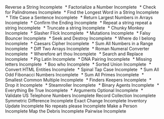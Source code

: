 Reverse a String Incomplete   *
Factorialize a Number Incomplete   *
Check for Palindromes Incomplete   *
Find the Longest Word in a String Incomplete   *
Title Case a Sentence Incomplete   *
Return Largest Numbers in Arrays Incomplete   *
Confirm the Ending Incomplete   *
Repeat a string repeat a string Incomplete   *
Truncate a string Incomplete   *
Chunky Monkey Incomplete   *
Slasher Flick Incomplete   *
Mutations Incomplete   *
Falsy Bouncer Incomplete   *
Seek and Destroy Incomplete   *
Where do I belong Incomplete   *
Caesars Cipher Incomplete   *
Sum All Numbers in a Range Incomplete   *
Diff Two Arrays Incomplete   *
Roman Numeral Converter Incomplete   *
Wherefore art thou Incomplete   *
Search and Replace Incomplete   *
Pig Latin Incomplete   *
DNA Pairing Incomplete   *
Missing letters Incomplete   *
Boo who Incomplete   *
Sorted Union Incomplete   *
Convert HTML Entities Incomplete   *
Spinal Tap Case Incomplete   *
Sum All Odd Fibonacci Numbers Incomplete   *
Sum All Primes Incomplete   *
Smallest Common Multiple Incomplete   *
Finders Keepers Incomplete   *
Drop it Incomplete   *
Steamroller Incomplete   *
Binary Agents Incomplete   *
Everything Be True Incomplete   *
Arguments Optional Incomplete   *
Validate US Telephone Numbers Incomplete
Record Collection Incomplete
Symmetric Difference Incomplete
Exact Change Incomplete
Inventory Update Incomplete
No repeats please Incomplete
Make a Person Incomplete
Map the Debris Incomplete
Pairwise Incomplete